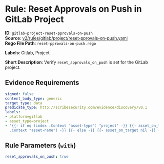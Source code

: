 # Rule: Reset Approvals on Push in GitLab Project

**ID**: `gitlab-project-reset-pprovals-on-push`  
**Source**: [v2/rules/gitlab/project/reset-pprovals-on-push.yaml](https://github.com/scribe-public/sample-policies/v2/rules/gitlab/project/reset-pprovals-on-push.yaml)  
**Rego File Path**: `reset-pprovals-on-push.rego`  

**Labels**: Gitlab, Project

**Short Description**: Verify `reset_approvals_on_push` is set for the GitLab project.

## Evidence Requirements

```yaml
signed: false
content_body_type: generic
target_type: data
predicate_type: http://scribesecurity.com/evidence/discovery/v0.1
labels:
- platform=gitlab
- asset_type=project
- '{{- if eq (index .Context "asset-type") "project" -}} {{- asset_on_target (index
  .Context "asset-name") -}} {{- else -}} {{- asset_on_target nil -}} {{- end -}}'
```
## Rule Parameters (`with`)

```yaml
reset_approvals_on_push: true
```
